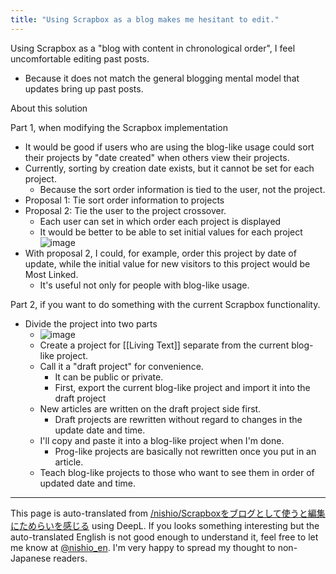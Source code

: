 ```yaml
---
title: "Using Scrapbox as a blog makes me hesitant to edit."
---
```


Using Scrapbox as a "blog with content in chronological order", I feel uncomfortable editing past posts.
- Because it does not match the general blogging mental model that updates bring up past posts.

About this solution

Part 1, when modifying the Scrapbox implementation
- It would be good if users who are using the blog-like usage could sort their projects by "date created" when others view their projects.
- Currently, sorting by creation date exists, but it cannot be set for each project.
    - Because the sort order information is tied to the user, not the project.
- Proposal 1: Tie sort order information to projects
- Proposal 2: Tie the user to the project crossover.
    - Each user can set in which order each project is displayed
    - It would be better to be able to set initial values for each project
![image](https://gyazo.com/44fe18ab8795817618151a657fd8fc26/thumb/1000)
- With proposal 2, I could, for example, order this project by date of update, while the initial value for new visitors to this project would be Most Linked.
    - It's useful not only for people with blog-like usage.

Part 2, if you want to do something with the current Scrapbox functionality.
- Divide the project into two parts
    - ![image](https://gyazo.com/0744937c9567f248ec1813548f5a715b/thumb/1000)
    - Create a project for [[Living Text]] separate from the current blog-like project.
    - Call it a "draft project" for convenience.
        - It can be public or private.
        - First, export the current blog-like project and import it into the draft project
    - New articles are written on the draft project side first.
        - Draft projects are rewritten without regard to changes in the update date and time.
    - I'll copy and paste it into a blog-like project when I'm done.
        - Prog-like projects are basically not rewritten once you put in an article.
    - Teach blog-like projects to those who want to see them in order of updated date and time.
---
This page is auto-translated from [/nishio/Scrapboxをブログとして使うと編集にためらいを感じる](https://scrapbox.io/nishio/Scrapboxをブログとして使うと編集にためらいを感じる) using DeepL. If you looks something interesting but the auto-translated English is not good enough to understand it, feel free to let me know at [@nishio_en](https://twitter.com/nishio_en). I'm very happy to spread my thought to non-Japanese readers.
